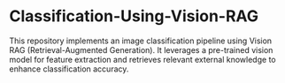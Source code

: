# Classification-Using-Vision-RAG
This repository implements an image classification pipeline using Vision RAG (Retrieval-Augmented Generation). It leverages a pre-trained vision model for feature extraction and retrieves relevant external knowledge to enhance classification accuracy.
